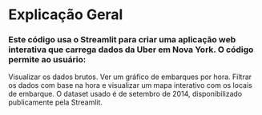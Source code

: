 # Explicação Geral
### Este código usa o Streamlit para criar uma aplicação web interativa que carrega dados da Uber em Nova York. O código permite ao usuário:

Visualizar os dados brutos.
Ver um gráfico de embarques por hora.
Filtrar os dados com base na hora e visualizar um mapa interativo com os locais de embarque.
O dataset usado é de setembro de 2014, disponibilizado publicamente pela Streamlit.
